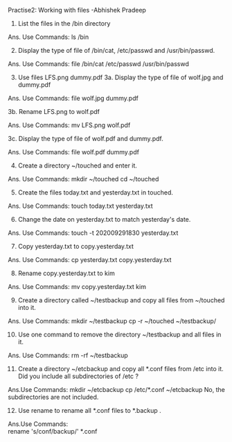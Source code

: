 Practise2: Working with files -Abhishek Pradeep


1. List the files in the /bin directory

Ans. Use Commands: 
		ls /bin


2. Display the type of file of /bin/cat, /etc/passwd and /usr/bin/passwd.

Ans. Use Commands: 
		file /bin/cat /etc/passwd /usr/bin/passwd


3. Use files LFS.png dummy.pdf 
3a. Display the type of file of wolf.jpg and dummy.pdf

Ans. Use Commands: 
		file wolf.jpg dummy.pdf


3b. Rename LFS.png to wolf.pdf 

Ans. Use Commands: 
		mv LFS.png wolf.pdf


3c. Display the type of file of wolf.pdf and dummy.pdf.

Ans. Use Commands:
		file wolf.pdf dummy.pdf


4. Create a directory ~/touched and enter it.

Ans.	Use Commands: 
		mkdir ~/touched 
		cd ~/touched
				
		
5. Create the files today.txt and yesterday.txt in touched.

Ans. Use Commands: 
		touch today.txt yesterday.txt


6. Change the date on yesterday.txt to match yesterday's date.

Ans. Use Commands: 
		touch -t 202009291830 yesterday.txt


7. Copy yesterday.txt to copy.yesterday.txt 

Ans. Use Commands: 
		cp yesterday.txt copy.yesterday.txt


8. Rename copy.yesterday.txt to kim

Ans. Use Commands: 
		mv copy.yesterday.txt kim


9. Create a directory called ~/testbackup and copy all files from ~/touched into it.

Ans.	Use Commands: 
		mkdir ~/testbackup 
		cp -r ~/touched ~/testbackup/ 


10. Use one command to remove the directory ~/testbackup and all files in it.

Ans. Use Commands:
		rm -rf ~/testbackup 


11. Create a directory ~/etcbackup and copy all *.conf files from /etc into it. Did you include all subdirectories of /etc ?

Ans.Use Commands: 
		mkdir ~/etcbackup
		cp /etc/*.conf ~/etcbackup
	No, the subdirectories are not included.


12. Use rename to rename all *.conf files to *.backup .

Ans.Use Commands:  
		rename 's/conf/backup/' *.conf
